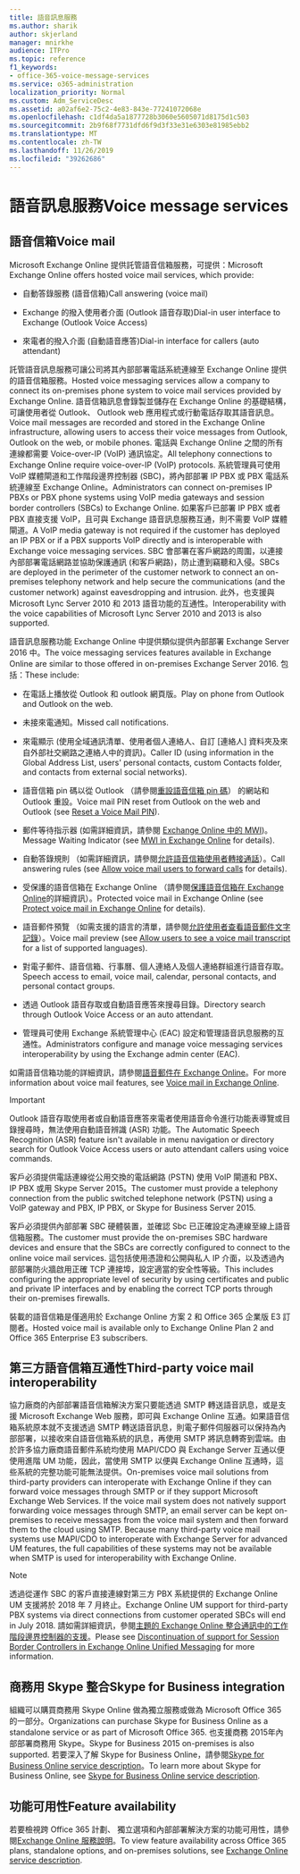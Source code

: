 ```yaml
---
title: 語音訊息服務
ms.author: sharik
author: skjerland
manager: mnirkhe
audience: ITPro
ms.topic: reference
f1_keywords:
- office-365-voice-message-services
ms.service: o365-administration
localization_priority: Normal
ms.custom: Adm_ServiceDesc
ms.assetid: a02af6e2-75c2-4e83-843e-77241072068e
ms.openlocfilehash: c1df4da5a1877728b3060e5605071d8175d1c503
ms.sourcegitcommit: 2b9f68f7731dfd6f9d3f33e31e6303e81985ebb2
ms.translationtype: MT
ms.contentlocale: zh-TW
ms.lasthandoff: 11/26/2019
ms.locfileid: "39262686"
---
```

# <a name="voice-message-services"></a><span data-ttu-id="32878-102">語音訊息服務</span><span class="sxs-lookup"><span data-stu-id="32878-102">Voice message services</span></span>

## <a name="voice-mail"></a><span data-ttu-id="32878-103">語音信箱</span><span class="sxs-lookup"><span data-stu-id="32878-103">Voice mail</span></span>

<span data-ttu-id="32878-104">Microsoft Exchange Online 提供託管語音信箱服務，可提供：</span><span class="sxs-lookup"><span data-stu-id="32878-104">Microsoft Exchange Online offers hosted voice mail services, which provide:</span></span>
  
- <span data-ttu-id="32878-105">自動答錄服務 (語音信箱)</span><span class="sxs-lookup"><span data-stu-id="32878-105">Call answering (voice mail)</span></span>
    
- <span data-ttu-id="32878-106">Exchange 的撥入使用者介面 (Outlook 語音存取)</span><span class="sxs-lookup"><span data-stu-id="32878-106">Dial-in user interface to Exchange (Outlook Voice Access)</span></span>
    
- <span data-ttu-id="32878-107">來電者的撥入介面 (自動語音應答)</span><span class="sxs-lookup"><span data-stu-id="32878-107">Dial-in interface for callers (auto attendant)</span></span>
    
<span data-ttu-id="32878-108">託管語音訊息服務可讓公司將其內部部署電話系統連線至 Exchange Online 提供的語音信箱服務。</span><span class="sxs-lookup"><span data-stu-id="32878-108">Hosted voice messaging services allow a company to connect its on-premises phone system to voice mail services provided by Exchange Online.</span></span> <span data-ttu-id="32878-109">語音信箱訊息會錄製並儲存在 Exchange Online 的基礎結構，可讓使用者從 Outlook、 Outlook web 應用程式或行動電話存取其語音訊息。</span><span class="sxs-lookup"><span data-stu-id="32878-109">Voice mail messages are recorded and stored in the Exchange Online infrastructure, allowing users to access their voice messages from Outlook, Outlook on the web, or mobile phones.</span></span> <span data-ttu-id="32878-110">電話與 Exchange Online 之間的所有連線都需要 Voice-over-IP (VoIP) 通訊協定。</span><span class="sxs-lookup"><span data-stu-id="32878-110">All telephony connections to Exchange Online require voice-over-IP (VoIP) protocols.</span></span> <span data-ttu-id="32878-111">系統管理員可使用 VoIP 媒體閘道和工作階段邊界控制器 (SBC)，將內部部署 IP PBX 或 PBX 電話系統連線至 Exchange Online。</span><span class="sxs-lookup"><span data-stu-id="32878-111">Administrators can connect on-premises IP PBXs or PBX phone systems using VoIP media gateways and session border controllers (SBCs) to Exchange Online.</span></span> <span data-ttu-id="32878-112">如果客戶已部署 IP PBX 或者 PBX 直接支援 VoIP，且可與 Exchange 語音訊息服務互通，則不需要 VoIP 媒體閘道。</span><span class="sxs-lookup"><span data-stu-id="32878-112">A VoIP media gateway is not required if the customer has deployed an IP PBX or if a PBX supports VoIP directly and is interoperable with Exchange voice messaging services.</span></span> <span data-ttu-id="32878-113">SBC 會部署在客戶網路的周圍，以連接內部部署電話網路並協助保護通訊 (和客戶網路)，防止遭到竊聽和入侵。</span><span class="sxs-lookup"><span data-stu-id="32878-113">SBCs are deployed in the perimeter of the customer network to connect an on-premises telephony network and help secure the communications (and the customer network) against eavesdropping and intrusion.</span></span> <span data-ttu-id="32878-114">此外，也支援與 Microsoft Lync Server 2010 和 2013 語音功能的互通性。</span><span class="sxs-lookup"><span data-stu-id="32878-114">Interoperability with the voice capabilities of Microsoft Lync Server 2010 and 2013 is also supported.</span></span>
  
<span data-ttu-id="32878-115">語音訊息服務功能 Exchange Online 中提供類似提供內部部署 Exchange Server 2016 中。</span><span class="sxs-lookup"><span data-stu-id="32878-115">The voice messaging services features available in Exchange Online are similar to those offered in on-premises Exchange Server 2016.</span></span> <span data-ttu-id="32878-116">包括：</span><span class="sxs-lookup"><span data-stu-id="32878-116">These include:</span></span>
  
- <span data-ttu-id="32878-117">在電話上播放從 Outlook 和 outlook 網頁版。</span><span class="sxs-lookup"><span data-stu-id="32878-117">Play on phone from Outlook and Outlook on the web.</span></span>
    
- <span data-ttu-id="32878-118">未接來電通知。</span><span class="sxs-lookup"><span data-stu-id="32878-118">Missed call notifications.</span></span>
    
- <span data-ttu-id="32878-119">來電顯示 (使用全域通訊清單、使用者個人連絡人、自訂 [連絡人] 資料夾及來自外部社交網路之連絡人中的資訊)。</span><span class="sxs-lookup"><span data-stu-id="32878-119">Caller ID (using information in the Global Address List, users' personal contacts, custom Contacts folder, and contacts from external social networks).</span></span>
    
- <span data-ttu-id="32878-120">語音信箱 pin 碼以從 Outlook （請參閱[重設語音信箱 pin 碼](https://go.microsoft.com/fwlink/p/?LinkId=286328)） 的網站和 Outlook 重設。</span><span class="sxs-lookup"><span data-stu-id="32878-120">Voice mail PIN reset from Outlook on the web and Outlook (see [Reset a Voice Mail PIN](https://go.microsoft.com/fwlink/p/?LinkId=286328)).</span></span>
    
- <span data-ttu-id="32878-121">郵件等待指示器 (如需詳細資訊，請參閱 [Exchange Online 中的 MWI](https://go.microsoft.com/fwlink/p/?LinkId=271794))。</span><span class="sxs-lookup"><span data-stu-id="32878-121">Message Waiting Indicator (see [MWI in Exchange Online](https://go.microsoft.com/fwlink/p/?LinkId=271794) for details).</span></span> 
    
- <span data-ttu-id="32878-122">自動答錄規則 （如需詳細資訊，請參閱[允許語音信箱使用者轉接通話](https://go.microsoft.com/fwlink/p/?LinkId=271795)）。</span><span class="sxs-lookup"><span data-stu-id="32878-122">Call answering rules (see [Allow voice mail users to forward calls](https://go.microsoft.com/fwlink/p/?LinkId=271795) for details).</span></span>
    
- <span data-ttu-id="32878-123">受保護的語音信箱在 Exchange Online （請參閱[保護語音信箱在 Exchange Online](https://go.microsoft.com/fwlink/p/?LinkId=271796)的詳細資訊）。</span><span class="sxs-lookup"><span data-stu-id="32878-123">Protected voice mail in Exchange Online (see [Protect voice mail in Exchange Online](https://go.microsoft.com/fwlink/p/?LinkId=271796) for details).</span></span>
    
- <span data-ttu-id="32878-124">語音郵件預覽 （如需支援的語言的清單，請參閱[允許使用者查看語音郵件文字記錄](https://go.microsoft.com/fwlink/p/?LinkId=271797)）。</span><span class="sxs-lookup"><span data-stu-id="32878-124">Voice mail preview (see [Allow users to see a voice mail transcript](https://go.microsoft.com/fwlink/p/?LinkId=271797) for a list of supported languages).</span></span>
    
- <span data-ttu-id="32878-125">對電子郵件、語音信箱、行事曆、個人連絡人及個人連絡群組進行語音存取。</span><span class="sxs-lookup"><span data-stu-id="32878-125">Speech access to email, voice mail, calendar, personal contacts, and personal contact groups.</span></span>
    
- <span data-ttu-id="32878-126">透過 Outlook 語音存取或自動語音應答來搜尋目錄。</span><span class="sxs-lookup"><span data-stu-id="32878-126">Directory search through Outlook Voice Access or an auto attendant.</span></span>
    
- <span data-ttu-id="32878-127">管理員可使用 Exchange 系統管理中心 (EAC) 設定和管理語音訊息服務的互通性。</span><span class="sxs-lookup"><span data-stu-id="32878-127">Administrators configure and manage voice messaging services interoperability by using the Exchange admin center (EAC).</span></span>
    
<span data-ttu-id="32878-128">如需語音信箱功能的詳細資訊，請參閱[語音郵件在 Exchange Online](https://go.microsoft.com/fwlink/p/?LinkId=271798)。</span><span class="sxs-lookup"><span data-stu-id="32878-128">For more information about voice mail features, see [Voice mail in Exchange Online](https://go.microsoft.com/fwlink/p/?LinkId=271798).</span></span>
  
> [!IMPORTANT]
> <span data-ttu-id="32878-129">Outlook 語音存取使用者或自動語音應答來電者使用語音命令進行功能表導覽或目錄搜尋時，無法使用自動語音辨識 (ASR) 功能。</span><span class="sxs-lookup"><span data-stu-id="32878-129">The Automatic Speech Recognition (ASR) feature isn't available in menu navigation or directory search for Outlook Voice Access users or auto attendant callers using voice commands.</span></span> 
>
> <span data-ttu-id="32878-130">客戶必須提供電話連線從公用交換的電話網路 (PSTN) 使用 VoIP 閘道和 PBX、 IP PBX 或用 Skype Server 2015。</span><span class="sxs-lookup"><span data-stu-id="32878-130">The customer must provide a telephony connection from the public switched telephone network (PSTN) using a VoIP gateway and PBX, IP PBX, or Skype for Business Server 2015.</span></span> 
>
> <span data-ttu-id="32878-131">客戶必須提供內部部署 SBC 硬體裝置，並確認 Sbc 已正確設定為連線至線上語音信箱服務。</span><span class="sxs-lookup"><span data-stu-id="32878-131">The customer must provide the on-premises SBC hardware devices and ensure that the SBCs are correctly configured to connect to the online voice mail services.</span></span> <span data-ttu-id="32878-132">這包括使用憑證和公開與私人 IP 介面，以及透過內部部署防火牆啟用正確 TCP 連接埠，設定適當的安全性等級。</span><span class="sxs-lookup"><span data-stu-id="32878-132">This includes configuring the appropriate level of security by using certificates and public and private IP interfaces and by enabling the correct TCP ports through their on-premises firewalls.</span></span> 
>
> <span data-ttu-id="32878-133">裝載的語音信箱是僅適用於 Exchange Online 方案 2 和 Office 365 企業版 E3 訂閱者。</span><span class="sxs-lookup"><span data-stu-id="32878-133">Hosted voice mail is available only to Exchange Online Plan 2 and Office 365 Enterprise E3 subscribers.</span></span> 
  
## <a name="third-party-voice-mail-interoperability"></a><span data-ttu-id="32878-134">第三方語音信箱互通性</span><span class="sxs-lookup"><span data-stu-id="32878-134">Third-party voice mail interoperability</span></span>

<span data-ttu-id="32878-p104">協力廠商的內部部署語音信箱解決方案只要能透過 SMTP 轉送語音訊息，或是支援 Microsoft Exchange Web 服務，即可與 Exchange Online 互通。如果語音信箱系統原本就不支援透過 SMTP 轉送語音訊息，則電子郵件伺服器可以保持為內部部署，以接收來自語音信箱系統的訊息，再使用 SMTP 將訊息轉寄到雲端。由於許多協力廠商語音郵件系統均使用 MAPI/CDO 與 Exchange Server 互通以便使用進階 UM 功能，因此，當使用 SMTP 以便與 Exchange Online 互通時，這些系統的完整功能可能無法提供。</span><span class="sxs-lookup"><span data-stu-id="32878-p104">On-premises voice mail solutions from third-party providers can interoperate with Exchange Online if they can forward voice messages through SMTP or if they support Microsoft Exchange Web Services. If the voice mail system does not natively support forwarding voice messages through SMTP, an email server can be kept on-premises to receive messages from the voice mail system and then forward them to the cloud using SMTP. Because many third-party voice mail systems use MAPI/CDO to interoperate with Exchange Server for advanced UM features, the full capabilities of these systems may not be available when SMTP is used for interoperability with Exchange Online.</span></span>
  
> [!NOTE]
> <span data-ttu-id="32878-138">透過從運作 SBC 的客戶直接連線對第三方 PBX 系統提供的 Exchange Online UM 支援將於 2018 年 7 月終止。</span><span class="sxs-lookup"><span data-stu-id="32878-138">Exchange Online UM support for third-party PBX systems via direct connections from customer operated SBCs will end in July 2018.</span></span> <span data-ttu-id="32878-139">請如需詳細資訊，參閱[主題的 Exchange Online 整合通訊中的工作階段邊界控制器的支援](https://techcommunity.microsoft.com/t5/Exchange-Team-Blog/Discontinuation-of-support-for-Session-Border-Controllers-in/ba-p/607117)。</span><span class="sxs-lookup"><span data-stu-id="32878-139">Please see [Discontinuation of support for Session Border Controllers in Exchange Online Unified Messaging](https://techcommunity.microsoft.com/t5/Exchange-Team-Blog/Discontinuation-of-support-for-Session-Border-Controllers-in/ba-p/607117) for more information.</span></span> 
  
## <a name="skype-for-business-integration"></a><span data-ttu-id="32878-140">商務用 Skype 整合</span><span class="sxs-lookup"><span data-stu-id="32878-140">Skype for Business integration</span></span>

<span data-ttu-id="32878-141">組織可以購買商務用 Skype Online 做為獨立服務或做為 Microsoft Office 365 的一部分。</span><span class="sxs-lookup"><span data-stu-id="32878-141">Organizations can purchase Skype for Business Online as a standalone service or as part of Microsoft Office 365.</span></span> <span data-ttu-id="32878-142">也支援商務 2015年內部部署商務用 Skype。</span><span class="sxs-lookup"><span data-stu-id="32878-142">Skype for Business 2015 on-premises is also supported.</span></span> <span data-ttu-id="32878-143">若要深入了解 Skype for Business Online，請參閱[Skype for Business Online service description](../skype-for-business-online-service-description/skype-for-business-online-service-description.md)。</span><span class="sxs-lookup"><span data-stu-id="32878-143">To learn more about Skype for Business Online, see [Skype for Business Online service description](../skype-for-business-online-service-description/skype-for-business-online-service-description.md).</span></span>
  
## <a name="feature-availability"></a><span data-ttu-id="32878-144">功能可用性</span><span class="sxs-lookup"><span data-stu-id="32878-144">Feature availability</span></span>

<span data-ttu-id="32878-145">若要檢視跨 Office 365 計劃、 獨立選項和內部部署解決方案的功能可用性，請參閱[Exchange Online 服務說明](exchange-online-service-description.md)。</span><span class="sxs-lookup"><span data-stu-id="32878-145">To view feature availability across Office 365 plans, standalone options, and on-premises solutions, see [Exchange Online service description](exchange-online-service-description.md).</span></span>
  

